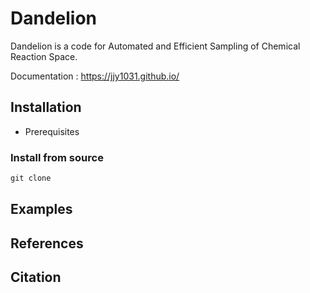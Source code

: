 # Dandelion 
Dandelion is a code for Automated and Efficient Sampling of Chemical Reaction Space.

Documentation : <https://jjy1031.github.io/>

## Installation
- Prerequisites

### Install from source
  ```python
  git clone
  ```

## Examples



## References 


## Citation
